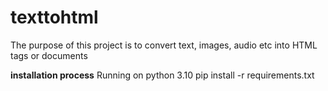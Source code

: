 # texttohtml
The purpose of this project is to convert 
text, images, audio etc into HTML tags or documents

<b>installation process</b>
Running on python 3.10
pip install -r requirements.txt

